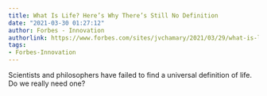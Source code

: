 ```yaml
---
title: What Is Life? Here’s Why There’s Still No Definition
date: "2021-03-30 01:27:12"
author: Forbes - Innovation
authorlink: https://www.forbes.com/sites/jvchamary/2021/03/29/what-is-life-definition/
tags:
- Forbes-Innovation
---
```

Scientists and philosophers have failed to find a universal definition of life. Do we really need one?